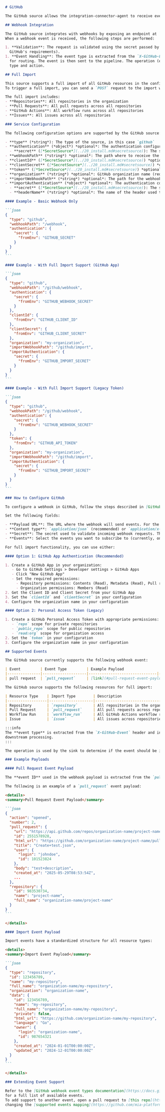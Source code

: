 ````markdown
# GitHub

The GitHub source allows the integration-connector-agent to receive events from GitHub via webhooks and supports full import of GitHub resources.

## Webhook Integration

The GitHub source integrates with webhooks by exposing an endpoint at `/github/webhook` (configurable).
When a webhook event is received, the following steps are performed:

1. **Validation**: The request is validated using the secret passed by the Webhook (HMAC SHA256 signature, as per
  GitHub's requirements).
1. **Event Handling**: The event type is extracted from the `X-GitHub-Event` header and injected into the event payload
  for routing. The event is then sent to the pipeline. The operation (e.g., `Write`) is determined based on the event
  type and action.

## Full Import

This source supports a full import of all GitHub resources in the configured organization.
To trigger a full import, you can send a `POST` request to the import webhook path configured in the service configuration.

The full import includes:
- **Repositories**: All repositories in the organization
- **Pull Requests**: All pull requests across all repositories  
- **GitHub Actions**: All workflow runs across all repositories
- **Issues**: All issues across all repositories

### Service Configuration

The following configuration options are supported by the GitHub source:

- **type** (*string*): The type of the source, in this case `github`
- **authentication** (*object*) *optional*: The authentication configuration for webhook events
  - **secret** ([*SecretSource*](../20_install.md#secretsource)): The secret used to validate incoming webhook requests
- **webhookPath** (*string*) *optional*: The path where to receive the webhook events. Defaults to `/github/webhook`.
- **clientId** ([*SecretSource*](../20_install.md#secretsource)) *optional*: GitHub App Client ID for API access (recommended for import functionality)
- **clientSecret** ([*SecretSource*](../20_install.md#secretsource)) *optional*: GitHub App Client Secret for API access (recommended for import functionality)
- **token** ([*SecretSource*](../20_install.md#secretsource)) *optional*: GitHub personal access token for API access (legacy, use clientId/clientSecret instead)
- **organization** (*string*) *optional*: GitHub organization name (required for import functionality)
- **importWebhookPath** (*string*) *optional*: The path for the webhook exposed to trigger a full import
- **importAuthentication** (*object*) *optional*: The authentication configuration for import webhook
  - **secret** ([*SecretSource*](../20_install.md#secretsource)): The secret used to validate incoming import webhook requests
  - **headerName** (*string*) *optional*: The name of the header used to validate incoming import webhook requests

#### Example - Basic Webhook Only

```json
{
  "type": "github",
  "webhookPath": "/webhook",
  "authentication": {
    "secret": {
      "fromEnv": "GITHUB_SECRET"
    }
  }
}
```

#### Example - With Full Import Support (GitHub App)

```json
{
  "type": "github",
  "webhookPath": "/github/webhook",
  "authentication": {
    "secret": {
      "fromEnv": "GITHUB_WEBHOOK_SECRET"
    }
  },
  "clientId": {
    "fromEnv": "GITHUB_CLIENT_ID"
  },
  "clientSecret": {
    "fromEnv": "GITHUB_CLIENT_SECRET"
  },
  "organization": "my-organization",
  "importWebhookPath": "/github/import",
  "importAuthentication": {
    "secret": {
      "fromEnv": "GITHUB_IMPORT_SECRET"
    }
  }
}
```

#### Example - With Full Import Support (Legacy Token)

```json
{
  "type": "github",
  "webhookPath": "/github/webhook",
  "authentication": {
    "secret": {
      "fromEnv": "GITHUB_WEBHOOK_SECRET"
    }
  },
  "token": {
    "fromEnv": "GITHUB_API_TOKEN"
  },
  "organization": "my-organization",
  "importWebhookPath": "/github/import",
  "importAuthentication": {
    "secret": {
      "fromEnv": "GITHUB_IMPORT_SECRET"
    }
  }
}
```

### How to Configure GitHub

To configure a webhook in GitHub, follow the steps described in [GitHub's webhook documentation](https://docs.github.com/en/developers/webhooks-and-events/webhooks/creating-webhooks).

Set the following fields:

- **Payload URL**: The URL where the webhook will send events. For the GitHub integration, use `http://<your-agent-host>[/optional-base-path]/github/webhook`.
- **Content type**: `application/json` (recommended) or `application/x-www-form-urlencoded` (both are supported).
- **Secret**: The secret used to validate incoming webhook requests. This must match the one set in the authentication configuration.
- **Events**: Select the events you want to subscribe to (currently, only `pull_request` is supported).

For full import functionality, you can use either:

#### Option 1: GitHub App Authentication (Recommended)

1. Create a GitHub App in your organization:
   - Go to GitHub Settings > Developer settings > GitHub Apps
   - Click "New GitHub App"
   - Set the required permissions:
     - Repository permissions: Contents (Read), Metadata (Read), Pull requests (Read), Issues (Read), Actions (Read)
     - Organization permissions: Members (Read)
2. Get the Client ID and Client Secret from your GitHub App
3. Set the `clientId` and `clientSecret` in your configuration
4. Configure the organization name in your configuration

#### Option 2: Personal Access Token (Legacy)

1. Create a GitHub Personal Access Token with appropriate permissions:
   - `repo` scope for private repositories
   - `public_repo` scope for public repositories
   - `read:org` scope for organization access
2. Set the `token` in your configuration
3. Configure the organization name in your configuration

## Supported Events

The GitHub source currently supports the following webhook event:

| Event         | Event Type         | Example Payload                | Operation |
|---------------|--------------------|-------------------------------|-----------|
| pull request  | `pull_request`     | [link](#pull-request-event-payload) | Write     |

The GitHub source supports the following resources for full import:

| Resource Type    | Import Type        | Description                          |
|------------------|--------------------|--------------------------------------|
| Repository       | `repository`       | All repositories in the organization |
| Pull Request     | `pull_request`     | All pull requests across repositories|
| Workflow Run     | `workflow_run`     | All GitHub Actions workflow runs     |
| Issue            | `issue`            | All issues across repositories       |

:::info
The **event type** is extracted from the `X-GitHub-Event` header and injected into the payload as `eventType` for
downstream processing.
:::

The operation is used by the sink to determine if the event should be inserted/updated or deleted.

### Example Payloads

#### Pull Request Event Payload

The **event ID** used in the webhook payload is extracted from the `pull_request.id` field.

The following is an example of a `pull_request` event payload:

<details>
<summary>Pull Request Event Payload</summary>

```json
{
  "action": "opened",
  "number": 2,
  "pull_request": {
    "url": "https://api.github.com/repos/organization-name/project-name/pulls/2",
    "id": 2551578928,
    "html_url": "https://github.com/organization-name/project-name/pull/2",
    "title": "Create+test.json",
    "user": {
      "login": "johndoe",
      "id": 101523824
    },
    "body": "test+description",
    "created_at": "2025-05-29T08:53:54Z",
    ...
  },
  "repository": {
    "id": 983530734,
    "name": "project-name",
    "full_name": "organization-name/project-name"
  }
}
```

</details>

#### Import Event Payload

Import events have a standardized structure for all resource types:

<details>
<summary>Import Event Payload</summary>

```json
{
  "type": "repository",
  "id": 123456789,
  "name": "my-repository",
  "full_name": "organization-name/my-repository", 
  "organization": "organization-name",
  "data": {
    "id": 123456789,
    "name": "my-repository",
    "full_name": "organization-name/my-repository",
    "private": false,
    "html_url": "https://github.com/organization-name/my-repository",
    "language": "Go",
    "owner": {
      "login": "organization-name",
      "id": 987654321
    },
    "created_at": "2024-01-01T00:00:00Z",
    "updated_at": "2024-12-01T00:00:00Z"
  }
}
```

</details>

### Extending Event Support

Refer to the [GitHub webhook event types documentation](https://docs.github.com/en/developers/webhooks-and-events/webhooks/webhook-events-and-payloads)
for a full list of available events.
To add support to another event, open a pull request to [this repo](https://github.com/mia-platform/integration-connector-agent),
changing the [supported events mapping](https://github.com/mia-platform/integration-connector-agent/blob/main/internal/sources/github/events.go).

````
